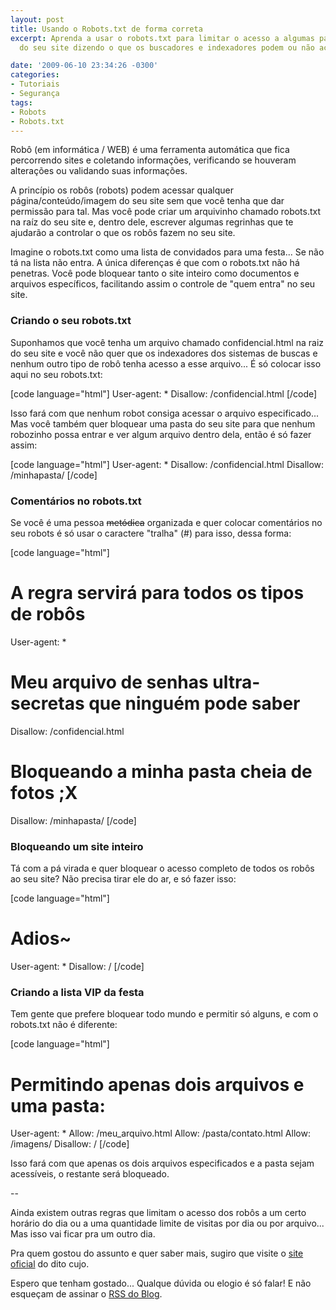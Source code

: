 ```yaml
---
layout: post
title: Usando o Robots.txt de forma correta
excerpt: Aprenda a usar o robots.txt para limitar o acesso a algumas pastas ou arquivos
  do seu site dizendo o que os buscadores e indexadores podem ou não acessar nele.

date: '2009-06-10 23:34:26 -0300'
categories:
- Tutoriais
- Segurança
tags:
- Robots
- Robots.txt
---
```

Robô (em informática / WEB) é uma ferramenta automática que fica percorrendo sites e coletando informações, verificando se houveram alterações ou validando suas informações.

A princípio os robôs (robots) podem acessar qualquer página/conteúdo/imagem do seu site sem que você tenha que dar permissão para tal. Mas você pode criar um arquivinho chamado robots.txt na raíz do seu site e, dentro dele, escrever algumas regrinhas que te ajudarão a controlar o que os robôs fazem no seu site.

Imagine o robots.txt como uma lista de convidados para uma festa... Se não tá na lista não entra. A única diferenças é que com o robots.txt não há penetras. Você pode bloquear tanto o site inteiro como documentos e arquivos específicos, facilitando assim o controle de "quem entra" no seu site.

<h3>Criando o seu robots.txt</h3>
Suponhamos que você tenha um arquivo chamado confidencial.html na raiz do seu site e você não quer que os indexadores dos sistemas de buscas e nenhum outro tipo de robô tenha acesso a esse arquivo... É só colocar isso aqui no seu robots.txt:


[code language="html"]
User-agent: *
Disallow: /confidencial.html
[/code]

Isso fará com que nenhum robot consiga acessar o arquivo especificado... Mas você também quer bloquear uma pasta do seu site para que nenhum robozinho possa entrar e ver algum arquivo dentro dela, então é só fazer assim:


[code language="html"]
User-agent: *
Disallow: /confidencial.html
Disallow: /minhapasta/
[/code]

<h3>Comentários no robots.txt</h3>
Se você é uma pessoa <span style="text-decoration: line-through;">metódica</span> organizada e quer colocar comentários no seu robots é só usar o caractere "tralha" (#) para isso, dessa forma:


[code language="html"]
# A regra servirá para todos os tipos de robôs
User-agent: *
# Meu arquivo de senhas ultra-secretas que ninguém pode saber
Disallow: /confidencial.html
# Bloqueando a minha pasta cheia de fotos ;X
Disallow: /minhapasta/
[/code]

<h3>Bloqueando um site inteiro</h3>
Tá com a pá virada e quer bloquear o acesso completo de todos os robôs ao seu site? Não precisa tirar ele do ar, e só fazer isso:


[code language="html"]
# Adios~
User-agent: *
Disallow: /
[/code]

<h3>Criando a lista VIP da festa</h3>
Tem gente que prefere bloquear todo mundo e permitir só alguns, e com o robots.txt não é diferente:


[code language="html"]
# Permitindo apenas dois arquivos e uma pasta:
User-agent: *
Allow: /meu_arquivo.html
Allow: /pasta/contato.html
Allow: /imagens/
Disallow: /
[/code]

Isso fará com que apenas os dois arquivos especificados e a pasta sejam acessíveis, o restante será bloqueado.

--

Ainda existem outras regras que limitam o acesso dos robôs a um certo horário do dia ou a uma quantidade limite de visitas por dia ou por arquivo... Mas isso vai ficar pra um outro dia.

Pra quem gostou do assunto e quer saber mais, sugiro que visite o [site oficial](http://www.robotstxt.org/) do dito cujo.

Espero que tenham gostado... Qualque dúvida ou elogio é só falar! E não esqueçam de assinar o [RSS do Blog](http://feeds2.feedburner.com/ThiagoBelem/Blog).

